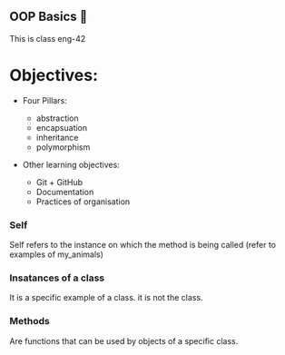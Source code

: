 ## OOP Basics :taco:
This is class eng-42 
# Objectives:
- Four Pillars:
    - abstraction 
    - encapsuation
    - inheritance 
    - polymorphism 
 
 - Other learning objectives:
    -  Git + GitHub
    -  Documentation 
    -  Practices of organisation 
 
 ### Self
 Self refers to the instance on which the method is being called (refer to examples of my_animals)  
 
 ### Insatances of a class
 It is a specific example of a class. it is not the class. 
 
 ### Methods 
 Are functions that can be used by objects of a specific class.
 
